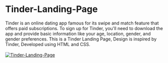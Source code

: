 # Tinder-Landing-Page
Tinder is an online dating app famous for its swipe and match feature that offers paid subscriptions. To sign up for Tinder, you'll need to download the app and provide basic information like your age, location, gender, and gender preferences.
This is a Tinder Landing Page, Design is inspired by Tinder, Developed using HTML and CSS. 
<br><br>
<a href="https://ibb.co/d61sqQk"><img src="https://i.ibb.co/4M9wGj4/Tinder-Landing-Page.png" alt="Tinder-Landing-Page" border="0" aligin="centre"></a>
